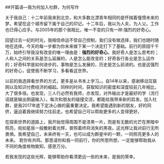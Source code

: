 
##开篇语—我为何加入社群，为何写作

关于我自己：十二年前我来到北京，和大多数北漂青年相同的是怀揣着憧憬未来的梦。希望在这个城市留下属于自己的印记。十二年后，我以为人夫，为人父。工作也已得心应手。与2005年的那个我相比，唯一不变的只有一样:强烈的好奇心。

回望过去一纪的时光，我相信命运不受自己控制，我们没有做选择，我们也随时随地在选择。今天的每一步都为你未来做下某一个决定打下了基础。前行的原因千千万，始终引导我没有改变的唯一理由是：**强烈的好奇心**。我好奇人是怎么思考的；人和人之间的关系是怎么延展的，人是怎么能改变的；好奇各行各业是怎么运作的；好奇科学是如何进步的，事物是怎么发展的，历史是怎么前进的。也是这强烈的好奇心，促使我不断学习，多看看这世界。

以前的我选择看世界的方式，更多是从书本上学习。。自14年以来，感谢移动互联网以及知识付费经济的崛起。同样的时间，获取知识的密度和深度较前几年相比，大了很多倍。也发现，三人行必然有我师，亦发现，对外输出才是最好的学（流行话就是输出倒逼输入）。每次和朋友的碰撞交流，都能给我带来新的启发。加入社群，是我2017年底下定决心做的最重要决定。我希望能遇到新的朋友，好的同侪，逼迫着我继续努力往前走。也希望自己可以帮助更多的人变得更好。

在探索世界的道路上，我开始觉得周围不是漆黑一片，而是有无数的光芒在黑暗中照亮，宛如星辰一般散射着光辉，普照着终将消失的黑夜。这光辉让我对前行无所畏惧。我希望自己，未来终有一天，也可以成为群星中的一颗，一同照亮更多人的未来。
若你有共鸣，那恳请你和我一同前行，你的所思所想，一定能够帮助我从不同的角度格物致知，感恩万分。

若我发现的这些光辉，能够帮助你看清更远一些的未来，是我的荣幸。
																																			




